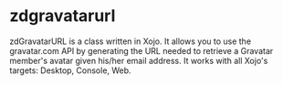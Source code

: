 zdgravatarurl
=============

zdGravatarURL is a class written in Xojo. It allows you to use the gravatar.com API by generating the URL needed to retrieve a Gravatar member's avatar given his/her email address. It works with all Xojo's targets: Desktop, Console, Web.
